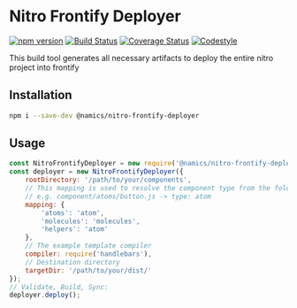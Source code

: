 # Nitro Frontify Deployer

[![npm version](https://badge.fury.io/js/%40namics%2Fnitro-frontify-deployer.svg)](https://badge.fury.io/js/%40namics%2Fnitro-frontify-deployer)
[![Build Status](https://travis-ci.org/namics/nitro-frontify-deployer.svg?branch=master)](https://travis-ci.org/namics/nitro-frontify-deployer)
[![Coverage Status](https://coveralls.io/repos/github/namics/nitro-frontify-deployer/badge.svg?branch=master)](https://coveralls.io/github/namics/nitro-frontify-deployer?branch=master)
[![Codestyle](https://img.shields.io/badge/codestyle-namics-green.svg)](https://github.com/namics/eslint-config-namics)

This build tool generates all necessary artifacts to deploy the entire nitro project into frontify

## Installation

```bash
npm i --save-dev @namics/nitro-frontify-deployer
```

## Usage

```js
const NitroFrontifyDeployer = new require('@namics/nitro-frontify-deployer');
const deployer = new NitroFrontifyDeployer({
    rootDirectory: '/path/to/your/components',
    // This mapping is used to resolve the component type from the folder name
    // e.g. component/atoms/button.js -> type: atom
    mapping: {
        'atoms': 'atom',
        'molecules': 'molecules',
        'helpers': 'atom'
    },
    // The example template compiler
    compiler: require('handlebars'),
    // Destination directory
    targetDir: '/path/to/your/dist/'
});
// Validate, Build, Sync:
deployer.deploy();
```

